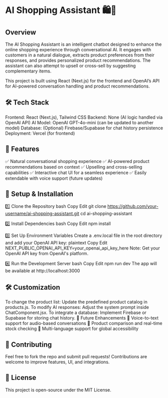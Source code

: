 # AI Shopping Assistant 🛍️🤖

## Overview
The AI Shopping Assistant is an intelligent chatbot designed to enhance the online shopping experience through conversational AI. It engages with customers in a natural dialogue, extracts product preferences from their responses, and provides personalized product recommendations. The assistant can also attempt to upsell or cross-sell by suggesting complementary items.

This project is built using React (Next.js) for the frontend and OpenAI’s API for AI-powered conversation handling and product recommendations.

## 🛠️ Tech Stack
Frontend: React (Next.js), Tailwind CSS
Backend: None (AI logic handled via OpenAI API)
AI Model: OpenAI GPT-4o-mini (can be updated to another model)
Database: (Optional) Firebase/Supabase for chat history persistence
Deployment: Vercel (for frontend)

## 🚀 Features
✅ Natural conversational shopping experience
✅ AI-powered product recommendations based on context
✅ Upselling and cross-selling capabilities
✅ Interactive chat UI for a seamless experience
✅ Easily extendable with voice support (future updates)

## 🔧 Setup & Installation

1️⃣ Clone the Repository
bash
Copy
Edit
git clone https://github.com/your-username/ai-shopping-assistant.git
cd ai-shopping-assistant

2️⃣ Install Dependencies
bash
Copy
Edit
npm install

3️⃣ Set Up Environment Variables
Create a .env.local file in the root directory and add your OpenAI API key:
plaintext
Copy
Edit
NEXT_PUBLIC_OPENAI_API_KEY=your_openai_api_key_here
Note: Get your OpenAI API key from OpenAI's platform.

4️⃣ Run the Development Server
bash
Copy
Edit
npm run dev
The app will be available at http://localhost:3000

## 🛠️ Customization
To change the product list: Update the predefined product catalog in products.js.
To modify AI responses: Adjust the system prompt inside ChatComponent.jsx.
To integrate a database: Implement Firebase or Supabase for storing chat history.
📌 Future Enhancements
🔹 Voice-to-text support for audio-based conversations
🔹 Product comparison and real-time stock checking
🔹 Multi-language support for global accessibility

## 🤝 Contributing
Feel free to fork the repo and submit pull requests! Contributions are welcome to improve features, UI, and integrations.

## 📜 License
This project is open-source under the MIT License.
